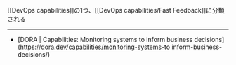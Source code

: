 [[DevOps capabilities]]の1つ、[[DevOps capabilities/Fast Feedback]]に分類される

---

- [DORA | Capabilities: Monitoring systems to inform business decisions](https://dora.dev/capabilities/monitoring-systems-to inform-business-decisions/)